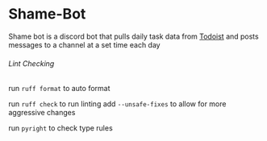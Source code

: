 # Shame-Bot

Shame bot is a discord bot that pulls daily task data from [Todoist](app.todoist.com) and posts messages to a channel at a set time each day

###### Lint Checking

run `ruff format` to auto format 

run `ruff check` to run linting
add `--unsafe-fixes` to allow for more aggressive changes

run `pyright` to check type rules

